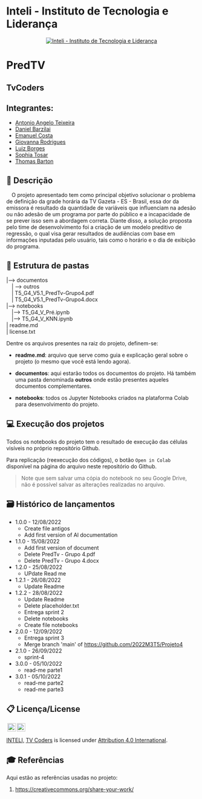 # Inteli - Instituto de Tecnologia e Liderança 

<p align="center">
<a href= "https://www.inteli.edu.br/"><img src="https://www.inteli.edu.br/wp-content/uploads/2021/08/20172028/marca_1-2.png" alt="Inteli - Instituto de Tecnologia e Liderança" border="0"></a>
</p>

# PredTV

## TvCoders

## Integrantes: 
- <a href=''>Antonio Angelo Teixeira</a>
- <a href="https://www.linkedin.com/in/daniel-barzilai-061036234/">Daniel Barzilai</a>
- <a href="https://www.linkedin.com/in/emanuel-45b637185/">Emanuel Costa</a>
- <a href="https://www.linkedin.com/in/giovanna-rodrigues-araujo/">Giovanna Rodrigues</a>
- <a href="https://www.linkedin.com/in/sbluizfernando/"> Luiz Borges</a>
- <a href="https://www.linkedin.com/in/sophia-de-oliveira-tosar-aba7ab23b/">Sophia Tosar</a>
- <a href="https://www.linkedin.com/in/victorbarq/">Thomas Barton</a> 


## 📝 Descrição
&emsp;O projeto apresentado tem como principal objetivo solucionar o problema de definição da grade horária da TV Gazeta - ES - Brasil, essa dor da emissora é resultado da quantidade de variáveis que influenciam na adesão ou não adesão de um programa por parte do público e a incapacidade de se prever isso sem a abordagem correta. Diante disso, a solução proposta pelo time de desenvolvimento foi a criação de um modelo preditivo de regressão, o qual visa gerar resultados de audiências com base em informações inputadas pelo usuário, tais como o horário e o dia de exibição do programa.

## 📁 Estrutura de pastas

|--> documentos<br>
  &emsp;| --> outros <br>
  &emsp;| T5_G4_V5.1_PredTv-Grupo4.pdf<br>
  &emsp;| T5_G4_V5.1_PredTv-Grupo4.docx<br>
|--> notebooks<br>
  &emsp;|--> T5_G4_V_Pré.ipynb<br>
  &emsp;|--> T5_G4_V_KNN.ipynb<br>
| readme.md<br>
| license.txt

Dentre os arquivos presentes na raiz do projeto, definem-se:

- <b>readme.md</b>: arquivo que serve como guia e explicação geral sobre o projeto (o mesmo que você está lendo agora).

- <b>documentos</b>: aqui estarão todos os documentos do projeto. Há também uma pasta denominada <b>outros</b> onde estão presentes aqueles documentos complementares.

- <b>notebooks</b>: todos os Jupyter Notebooks criados na plataforma Colab para desenvolvimento do projeto.

## 💻 Execução dos projetos

Todos os notebooks do projeto tem o resultado de execução das células visíveis no próprio repositório Github.

Para replicação (reexecução dos códigos), o botão `Open in Colab` disponível na página do arquivo neste repositório do Github.
> Note que sem salvar uma cópia do notebook no seu Google Drive, não é possível salvar as alterações realizadas no arquivo.
## 🗃 Histórico de lançamentos

* 1.0.0 - 12/08/2022
    * Create file antigos
    * Add first version of Al documentation
* 1.1.0 - 15/08/2022
    * Add first version of document
    * Delete PredTv - Grupo 4.pdf
    * Delete PredTv - Grupo 4.docx
* 1.2.0 - 25/08/2022
    * UPdate Read me
* 1.2.1 - 26/08/2022
    * Update Readme
* 1.2.2 - 28/08/2022
    * Update Readme
    * Delete placeholder.txt
    * Entrega sprint 2
    * Delete notebooks
    * Create file notebooks
* 2.0.0 - 12/09/2022
    * Entrega sprint 3
    * Merge branch 'main' of https://github.com/2022M3T5/Projeto4
* 2.1.0 - 26/09/2022
    * sprint-4
* 3.0.0 - 05/10/2022
    * read-me parte1   
* 3.0.1 - 05/10/2022
     * read-me parte2
     * read-me parte3

## 📋 Licença/License

<img style="height:22px!important;margin-left:3px;vertical-align:text-bottom;" src="https://mirrors.creativecommons.org/presskit/icons/cc.svg?ref=chooser-v1"><img style="height:22px!important;margin-left:3px;vertical-align:text-bottom;" src="https://mirrors.creativecommons.org/presskit/icons/by.svg?ref=chooser-v1"><p xmlns:cc="http://creativecommons.org/ns#" xmlns:dct="http://purl.org/dc/terms/"><a property="dct:title" rel="cc:attributionURL" href="https://www.inteli.edu.br/escritorio-de-projetos/">INTELI,</a>  <a rel="cc:attributionURL dct:creator" property="cc:attributionName" href="https://github.com/2022M3T5/Projeto4">TV Coders</a> is licensed under <a href="http://creativecommons.org/licenses/by/4.0/?ref=chooser-v1" target="_blank" rel="license noopener noreferrer" style="display:inline-block;">Attribution 4.0 International</a>.</p>

## 🎓 Referências

Aqui estão as referências usadas no projeto:

1. <https://creativecommons.org/share-your-work/>
